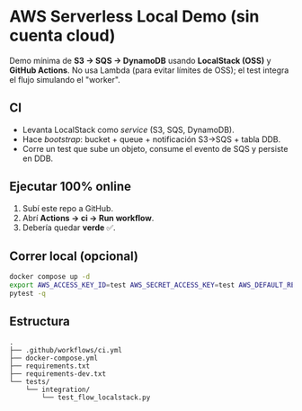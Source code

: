# AWS Serverless Local Demo (sin cuenta cloud)

Demo mínima de **S3 → SQS → DynamoDB** usando **LocalStack (OSS)** y **GitHub Actions**.
No usa Lambda (para evitar límites de OSS); el test integra el flujo simulando el "worker".

## CI
- Levanta LocalStack como *service* (S3, SQS, DynamoDB).
- Hace *bootstrap*: bucket + queue + notificación S3→SQS + tabla DDB.
- Corre un test que sube un objeto, consume el evento de SQS y persiste en DDB.

## Ejecutar 100% online
1. Subí este repo a GitHub.
2. Abrí **Actions → ci → Run workflow**.
3. Debería quedar **verde** ✅.

## Correr local (opcional)
```bash
docker compose up -d
export AWS_ACCESS_KEY_ID=test AWS_SECRET_ACCESS_KEY=test AWS_DEFAULT_REGION=us-east-1
pytest -q
```

## Estructura
```
.
├── .github/workflows/ci.yml
├── docker-compose.yml
├── requirements.txt
├── requirements-dev.txt
└── tests/
    └── integration/
        └── test_flow_localstack.py
```
